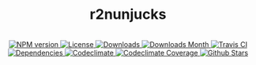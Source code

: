 <h1 align="center">r2nunjucks</h1>

<div align="center">
  <strong></strong>
</div>

<br />

<div align="center">
  <!-- NPM version -->
  <a href="https://npmjs.org/package/r2nunjucks" target="_blank">
    <img src="https://img.shields.io/npm/v/r2nunjucks.svg" alt="NPM version" />
  </a>
  <!-- License -->
  <a href="https://npmjs.org/package/r2nunjucks" target="_blank">
    <img src="https://img.shields.io/npm/l/r2nunjucks.svg" alt="License" />
  </a>
  <!-- Downloads -->
  <a href="https://npmjs.org/package/r2nunjucks" target="_blank">
    <img src="https://img.shields.io/npm/dt/r2nunjucks.svg" alt="Downloads" />
  </a>
  <!-- Downloads Month -->
  <a href="https://npmjs.org/package/r2nunjucks" target="_blank">
    <img src="https://img.shields.io/npm/dm/r2nunjucks.svg" alt="Downloads Month" />
  </a>
  <!-- Travis CI -->
  <a href="https://travis-ci.org/r2js/r2nunjucks" target="_blank">
    <img src="https://img.shields.io/travis/r2js/r2nunjucks.svg" alt="Travis CI" />
  </a>
  <!-- Dependencies -->
  <a href="https://david-dm.org/r2js/r2nunjucks" target="_blank">
    <img src="https://img.shields.io/david/r2js/r2nunjucks.svg" alt="Dependencies" />
  </a>
  <!-- Codeclimate -->
  <a href="https://codeclimate.com/github/r2js/r2nunjucks" target="_blank">
    <img src="https://img.shields.io/codeclimate/github/r2js/r2nunjucks.svg" alt="Codeclimate" />
  </a>
  <!-- Codeclimate Coverage -->
  <a href="https://codeclimate.com/github/r2js/r2nunjucks" target="_blank">
    <img src="https://img.shields.io/codeclimate/coverage/github/r2js/r2nunjucks.svg" alt="Codeclimate Coverage" />
  </a>
  <!-- Github Stars -->
  <a href="https://github.com/r2js/r2nunjucks" target="_blank">
    <img src="https://img.shields.io/github/stars/r2js/r2nunjucks.svg?label=%E2%98%85" alt="Github Stars" />
  </a>
</div>

<br />
